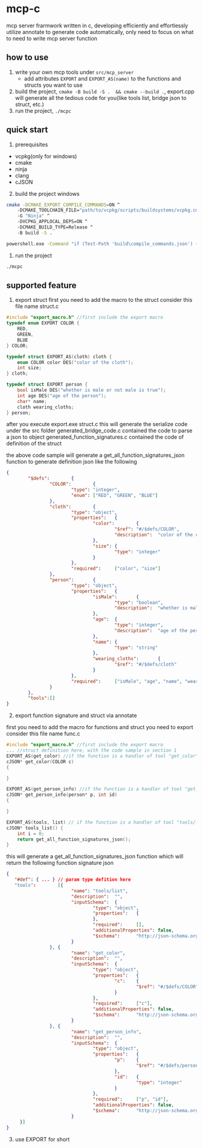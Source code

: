 # mcp-c
mcp server frarmwork written in c, developing efficiently and effortlessly
utilize annotate to generate code automatically, only need to focus on what to need to write mcp server function

## how to use
1. write your own mcp tools under `src/mcp_server`
   - add attributes `EXPORT` and `EXPORT_AS(name)` to the functions and structs you want to use
2. build the project, `cmake -B build -S .  && cmake --build .`, export.cpp will generate all the tedious code for you(like tools list, bridge json to struct, etc.)
3. run the project, `./mcpc`

## quick start
1. prerequisites
- vcpkg(only for windows)
- cmake
- ninja
- clang
- cJSON
2. build the project
windows
```bash
cmake -DCMAKE_EXPORT_COMPILE_COMMANDS=ON ^
    -DCMAKE_TOOLCHAIN_FILE="path/to/vcpkg/scripts/buildsystems/vcpkg.cmake" ^
    -G "Ninja" ^
    -DVCPKG_APPLOCAL_DEPS=ON ^
    -DCMAKE_BUILD_TYPE=Release ^
    -B build -S . 

powershell.exe -Command "if (Test-Path 'build\compile_commands.json') { (Get-Content -Path 'build\compile_commands.json') -replace '/', '\\' | Set-Content -Path 'build\compile_commands.json' }"
```

1. run the project
```bash
./mcpc
```

## supported feature
1. export struct
first you need to add the macro to the struct
consider this file name struct.c
```c
#include "export_macro.h" //first include the export macro
typedef enum EXPORT COLOR {
    RED,
    GREEN,
    BLUE
} COLOR;

typedef struct EXPORT_AS(cloth) cloth {
    enum COLOR color DES("color of the cloth");
    int size;
} cloth;

typedef struct EXPORT person {
    bool isMale DES("whether is male or not male is true");
    int age DES("age of the person");
    char* name;
    cloth wearing_cloths;
} person;
```

after you execute export.exe struct.c
this will generate the serialize code under the src folder
generated_bridge_code.c contained the code to parse a json to object
generated_function_signatures.c contained the code of definition of the struct

the above code sample will generate a get_all_function_signatures_json function 
to generate definition json like the following
```json
{
        "$defs":        {
                "COLOR":        {
                        "type": "integer",
                        "enum": ["RED", "GREEN", "BLUE"]
                },
                "cloth":        {
                        "type": "object",
                        "properties":   {
                                "color":        {
                                        "$ref": "#/$defs/COLOR",
                                        "description":  "color of the cloth"
                                },
                                "size": {
                                        "type": "integer"
                                }
                        },
                        "required":     ["color", "size"]
                },
                "person":       {
                        "type": "object",
                        "properties":   {
                                "isMale":       {
                                        "type": "boolean",
                                        "description":  "whether is male or not male is true"
                                },
                                "age":  {
                                        "type": "integer",
                                        "description":  "age of the person"
                                },
                                "name": {
                                        "type": "string"
                                },
                                "wearing_cloths":       {
                                        "$ref": "#/$defs/cloth"
                                }
                        },
                        "required":     ["isMale", "age", "name", "wearing_cloths"]
                }
        },
        "tools":[]
}
```

2. export function signature and struct via annotate

first you need to add the macro for functions and struct you need to export
consider this file name func.c
```c
#include "export_macro.h" //first include the export macro
... //struct definition here, with the code sample in section 1
EXPORT_AS(get_color) //if the function is a handler of tool "get_color", you need to add this macro
cJSON* get_color(COLOR c)
{

}

EXPORT_AS(get_person_info) //if the function is a handler of tool "get_person_info", you need to add this macro
cJSON* get_person_info(person* p, int id)
{

}

EXPORT_AS(tools, list) // if the function is a handler of tool "tools/list", you need to add this macro, use the comma to separate the tool name and the function name
cJSON* tools_list() {
    int i = 0;
    return get_all_function_signatures_json();
}
```

this will generate a get_all_function_signatures_json function which will return the following function signature json
```json
{
   "#def": { ... } // param type defition here
   "tools":        [{
                        "name": "tools/list",
                        "description":  "",
                        "inputSchema":  {
                                "type": "object",
                                "properties":   {
                                },
                                "required":     [],
                                "additionalProperties": false,
                                "$schema":      "http://json-schema.org/draft-07/schema#"
                        }
                }, {
                        "name": "get_color",
                        "description":  "",
                        "inputSchema":  {
                                "type": "object",
                                "properties":   {
                                        "c":    {
                                                "$ref": "#/$defs/COLOR"
                                        }
                                },
                                "required":     ["c"],
                                "additionalProperties": false,
                                "$schema":      "http://json-schema.org/draft-07/schema#"
                        }
                }, {
                        "name": "get_person_info",
                        "description":  "",
                        "inputSchema":  {
                                "type": "object",
                                "properties":   {
                                        "p":    {
                                                "$ref": "#/$defs/person"
                                        },
                                        "id":   {
                                                "type": "integer"
                                        }
                                },
                                "required":     ["p", "id"],
                                "additionalProperties": false,
                                "$schema":      "http://json-schema.org/draft-07/schema#"
                        }
     }]
}
```

3. use EXPORT for short

